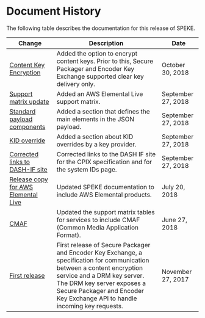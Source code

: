 # Document History<a name="doc-history"></a>

The following table describes the documentation for this release of SPEKE\.

| Change | Description | Date | 
| --- |--- |--- |
| [Content Key Encryption](content-key-encryption.md) | Added the option to encrypt content keys\. Prior to this, Secure Packager and Encoder Key Exchange supported clear key delivery only\.  | October 30, 2018 | 
| [Support matrix update](customer-onboarding.md) | Added an AWS Elemental Live support matrix\.  | September 27, 2018 | 
| [Standard payload components ](standard-payload-components.md) | Added a section that defines the main elements in the JSON payload\.  | September 27, 2018 | 
| [KID override](kid-override.md) | Added a section about KID overrides by a key provider\.  | September 27, 2018 | 
| [Corrected links to DASH\-IF site ](are-you-new-to-speke.md#related-services-and-specifications) | Corrected links to the DASH IF site for the CPIX specification and for the system IDs page\.  | September 27, 2018 | 
| [Release copy for AWS Elemental Live](what-is-speke.md) | Updated SPEKE documentation to include AWS Elemental products\.  | July 20, 2018 | 
| [CMAF](customer-onboarding.md) | Updated the support matrix tables for services to include CMAF \(Common Media Application Format\)\.  | June 27, 2018 | 
| [First release](what-is-speke.md) | First release of Secure Packager and Encoder Key Exchange, a specification for communication between a content encryption service and a DRM key server\. The DRM key server exposes a Secure Packager and Encoder Key Exchange API to handle incoming key requests\.  | November 27, 2017 | 